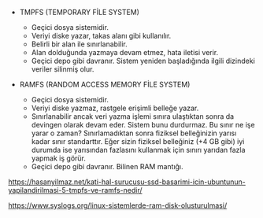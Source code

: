 
- TMPFS (TEMPORARY FİLE SYSTEM)
  - Geçici dosya sistemidir.
  - Veriyi diske yazar, takas alanı gibi kullanılır.
  - Belirli bir alan ile sınırlanabilir.
  - Alan dolduğunda yazmaya devam etmez, hata iletisi verir.
  - Geçici depo gibi davranır. Sistem yeniden başladığında ilgili dizindeki veriler silinmiş olur.

- RAMFS (RANDOM ACCESS MEMORY FİLE SYSTEM)
  - Geçici dosya sistemidir.
  - Veriyi diske yazmaz, rastgele erişimli belleğe yazar.
  - Sınırlanabilir ancak veri yazma işlemi sınıra ulaştıktan sonra da devingen olarak devam eder. Sistem bunu durdurmaz. Bu sınır ne işe yarar o zaman? Sınırlamadıktan sonra fiziksel belleğinizin yarısı kadar sınır standarttır. Eğer sizin fiziksel belleğiniz (+4 GB gibi) iyi durumda ise yarısından fazlasını kullanmak için sınırı yarıdan fazla yapmak iş görür.
  - Geçici depo gibi davranır. Bilinen RAM mantığı.




https://hasanyilmaz.net/kati-hal-surucusu-ssd-basarimi-icin-ubuntunun-yapilandirilmasi-5-tmpfs-ve-ramfs-nedir/

https://www.syslogs.org/linux-sistemlerde-ram-disk-olusturulmasi/